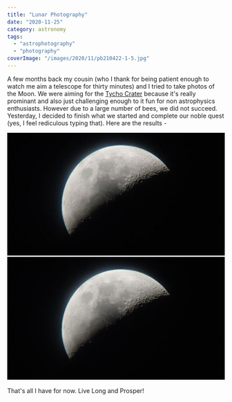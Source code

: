 ```yaml
---
title: "Lunar Photography"
date: "2020-11-25"
category: astronomy
tags: 
  - "astrophotography"
  - "photography"
coverImage: "/images/2020/11/pb210422-1-5.jpg"
---
```


A few months back my cousin (who I thank for being patient enough to watch me aim a telescope for thirty minutes) and I tried to take photos of the Moon. We were aiming for the [Tycho Crater](https://en.wikipedia.org/wiki/Tycho_(lunar_crater)) because it's really prominant and also just challenging enough to it fun for non astrophysics enthusiasts. However due to a large number of bees, we did not succeed. Yesterday, I decided to finish what we started and complete our noble quest (yes, I feel rediculous typing that). Here are the results -

<p align="center">
<img src='/images/2020/11/pb210440.jpg'>
    
<img src='/images/2020/11/pb210422-1-5.jpg'>
</p>

That's all I have for now. Live Long and Prosper!
